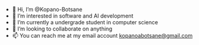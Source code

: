 - 👋 Hi, I’m @Kopano-Botsane
- 👀 I’m interested in software and AI development
- 🌱 I’m currently a undergrade student in computer science
- 💞️ I’m looking to collaborate on anything
- 📫 You can reach me at my email account kopanoabotsane@gmail.com

<!---
Kopano-Botsane/Kopano-Botsane is a ✨ special ✨ repository because its `README.md` (this file) appears on your GitHub profile.
You can click the Preview link to take a look at your changes.
--->
